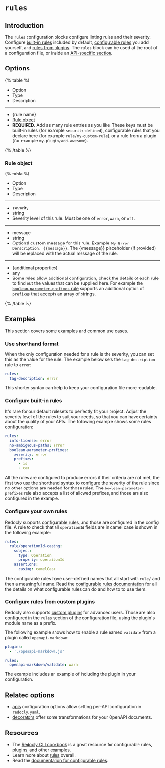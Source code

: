 # `rules`

## Introduction

The `rules` configuration blocks configure linting rules and their severity.
Configure [built-in rules](../../rules/built-in-rules.md) included by default, [configurable rules](../../rules/configurable-rules.md) you add yourself, and [rules from plugins](../../custom-plugins/custom-rules.md).
The `rules` block can be used at the root of a configuration file, or inside an [API-specific section](./apis.md).

## Options

{% table %}

- Option
- Type
- Description

---

- {rule name}
- [Rule object](#rule-object)
- **REQUIRED**. Add as many rule entries as you like. These keys must be built-in rules (for example `security-defined`), configurable rules that you declare here (for example `rule/my-custom-rule`), or a rule from a plugin (for example `my-plugin/add-awesome`).

{% /table %}

### Rule object

{% table %}

- Option
- Type
- Description

---

- severity
- string
- Severity level of this rule. Must be one of `error`, `warn`, or `off`.

---

- message
- string
- Optional custom message for this rule.
  Example: `My Error Derscription. {{message}}`.
  The {{message}} placeholder (if provided) will be replaced with the actual message of the rule.

---

- {additional properties}
- any
- Some rules allow additional configuration, check the details of each rule to find out the values that can be supplied here. For example the [`boolean-parameter-prefixes` rule](../../rules/oas/boolean-parameter-prefixes.md) supports an additional option of `prefixes` that accepts an array of strings.

{% /table %}

## Examples

This section covers some examples and common use cases.

### Use shorthand format

When the only configuration needed for a rule is the severity, you can set this as the value for the rule.
The example below sets the `tag-description` rule to `error`:

```yaml
rules:
  tag-description: error
```

This shorter syntax can help to keep your configuration file more readable.

### Configure built-in rules

It's rare for our default rulesets to perfectly fit your project.
Adjust the severity level of the rules to suit your needs, so that you can have certainty about the quality of your APIs.
The following example shows some rules configuration:

```yaml
rules:
  info-license: error
  no-ambiguous-paths: error
  boolean-parameter-prefixes:
    severity: error
    prefixes:
      - is
      - can
```

All the rules are configured to produce errors if their criteria are not met, the first two use the shorthand syntax to configure the severity of the rule since no other options are needed for those rules.
The `boolean-parameter-prefixes` rule also accepts a list of allowed prefixes, and those are also configured in the example.

### Configure your own rules

Redocly supports [configurable rules](../../rules/configurable-rules.md), and those are configured in the config file.
A rule to check that all `operationId` fields are in camel case is shown in the following example:

```yaml
rules:
  rule/operationId-casing:
    subject:
      type: Operation
      property: operationId
    assertions:
      casing: camelCase

```

The configurable rules have user-defined names that all start with `rule/` and then a meaningful name.
Read the [configurable rules documentation](../../rules/configurable-rules.md) for all the details on what configurable rules can do and how to to use them.

### Configure rules from custom plugins

Redocly also supports [custom plugins](../../custom-plugins/custom-rules.md) for advanced users.
Those are also configured in the `rules` section of the configuration file, using the plugin's module name as a prefix.

The following example shows how to enable a rule named `validate` from a plugin called `openapi-markdown`:

```yaml
plugins:
  - './openapi-markdown.js'

rules:
  openapi-markdown/validate: warn
```

The example includes an example of including the plugin in your configuration.

## Related options

- [apis](./apis.md) configuration options allow setting per-API configuration in `redocly.yaml`.
- [decorators](./decorators.md) offer some transformations for your OpenAPI documents.

## Resources

- The [Redocly CLI cookbook](https://github.com/Redocly/redocly-cli-cookbook) is a great resource for configurable rules, plugins, and other examples.
- Learn more about [rules](../../rules.md) overall.
- Read the [documentation for configurable rules](../../rules/configurable-rules.md).
